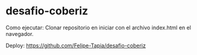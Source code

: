 ﻿# desafio-coberiz
Como ejecutar:
Clonar repositorio en iniciar con el archivo index.html en el navegador.

Deploy:
https://github.com/Felipe-Tapia/desafio-coberiz
